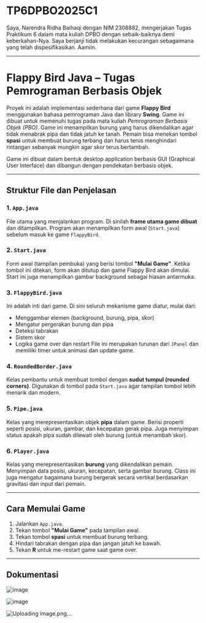 # TP6DPBO2025C1
Saya, Narendra Ridha Baihaqi dengan NIM 2308882, mengerjakan Tugas Praktikum 6 dalam mata kuliah DPBO dengan sebaik-baiknya demi keberkahan-Nya.
Saya berjanji tidak melakukan kecurangan sebagaimana yang telah dispesifikasikan. Aamiin.

---

# Flappy Bird Java – Tugas Pemrograman Berbasis Objek

Proyek ini adalah implementasi sederhana dari game **Flappy Bird** menggunakan bahasa pemrograman Java dan library **Swing**. Game ini dibuat untuk memenuhi tugas pada mata kuliah *Pemrograman Berbasis Objek (PBO)*. Game ini menampilkan burung yang harus dikendalikan agar tidak menabrak pipa dan tidak jatuh ke tanah. Pemain bisa menekan tombol **spasi** untuk membuat burung terbang dan harus terus menghindari rintangan sebanyak mungkin agar skor terus bertambah.

Game ini dibuat dalam bentuk desktop application berbasis GUI (Graphical User Interface) dan dibangun dengan pendekatan berbasis objek.

---

## Struktur File dan Penjelasan

### 1. `App.java`
File utama yang menjalankan program. Di sinilah **frame utama game dibuat** dan ditampilkan. Program akan menampilkan form awal (`Start.java`) sebelum masuk ke game `FlappyBird`.

### 2. `Start.java`
Form awal (tampilan pembuka) yang berisi tombol **"Mulai Game"**. Ketika tombol ini ditekan, form akan ditutup dan game Flappy Bird akan dimulai. Start ini juga menampilkan gambar background sebagai hiasan antarmuka.

### 3. `FlappyBird.java`
Ini adalah inti dari game. Di sini seluruh mekanisme game diatur, mulai dari:
- Menggambar elemen (background, burung, pipa, skor)
- Mengatur pergerakan burung dan pipa
- Deteksi tabrakan
- Sistem skor
- Logika game over dan restart
File ini merupakan turunan dari `JPanel` dan memiliki timer untuk animasi dan update game.

### 4. `RoundedBorder.java`
Kelas pembantu untuk membuat tombol dengan **sudut tumpul (rounded corners)**. Digunakan di tombol pada `Start.java` agar tampilan tombol lebih menarik dan modern.

### 5. `Pipe.java`
Kelas yang merepresentasikan objek **pipa** dalam game. Berisi properti seperti posisi, ukuran, gambar, dan kecepatan gerak pipa. Juga menyimpan status apakah pipa sudah dilewati oleh burung (untuk menambah skor).

### 6. `Player.java`
Kelas yang merepresentasikan **burung** yang dikendalikan pemain. Menyimpan data posisi, ukuran, kecepatan, serta gambar burung. Class ini juga mengatur bagaimana burung bergerak secara vertikal berdasarkan gravitasi dan input dari pemain.

---

## Cara Memulai Game
1. Jalankan `App.java`.
2. Tekan tombol **"Mulai Game"** pada tampilan awal.
3. Tekan tombol **spasi** untuk membuat burung terbang.
4. Hindari tabrakan dengan pipa dan jangan jatuh ke bawah.
5. Tekan **R** untuk me-restart game saat game over.

---

## Dokumentasi
![image](https://github.com/user-attachments/assets/75d4afe9-ba1a-45f5-9b1b-d615a965ef7e)

![image](https://github.com/user-attachments/assets/9a663c05-e4b0-43d1-9547-6faa97d64b42)

![Uploading image.png…]()

